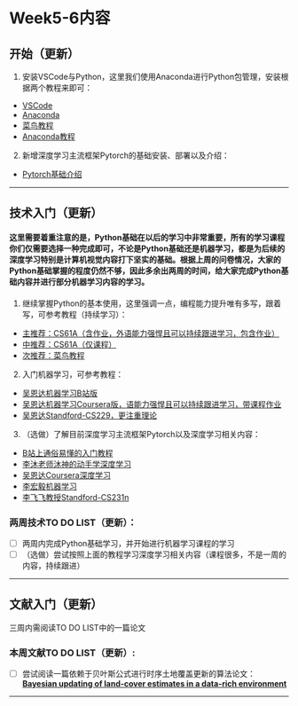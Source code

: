 # Week5-6内容
## 开始（更新）
1. 安装VSCode与Python，这里我们使用Anaconda进行Python包管理，安装根据两个教程来即可：
* [VSCode](https://code.visualstudio.com/)
* [Anaconda](https://www.anaconda.com/download/#macos)
* [菜鸟教程](https://www.runoob.com/python3/python3-tutorial.html)
* [Anaconda教程](https://zhuanlan.zhihu.com/p/32925500)

2. 新增深度学习主流框架Pytorch的基础安装、部署以及介绍：
* [Pytorch基础介绍](https://blog.csdn.net/zzlyw/article/details/78674543?ops_request_misc=%257B%2522request%255Fid%2522%253A%2522171559995216800178594698%2522%252C%2522scm%2522%253A%252220140713.130102334.pc%255Fall.%2522%257D&request_id=171559995216800178594698&biz_id=0&utm_medium=distribute.pc_search_result.none-task-blog-2~all~first_rank_ecpm_v1~hot_rank-14-78674543-null-null.142^v100^control&utm_term=pytorch%E4%BB%8B%E7%BB%8D&spm=1018.2226.3001.4187)

***

## 技术入门（更新）
#### 这里需要着重注意的是，Python基础在以后的学习中非常重要，所有的学习课程你们仅需要选择一种完成即可，不论是Python基础还是机器学习，都是为后续的深度学习特别是计算机视觉内容打下坚实的基础。根据上周的问卷情况，大家的Python基础掌握的程度仍然不够，因此多余出两周的时间，给大家完成Python基础内容并进行部分机器学习内容的学习。

1. 继续掌握Python的基本使用，这里强调一点，编程能力提升唯有多写，跟着写，可参考教程（持续学习）：
* [主推荐：CS61A（含作业，外语能力强悍且可以持续跟进学习，包含作业）](https://cs61a.org/)
* [中推荐：CS61A（仅课程）](https://www.bilibili.com/video/BV1s3411G7yM/?spm_id_from=333.337.search-card.all.click&vd_source=37637236b9378fa05cf47dbdc81be5df)
* [次推荐：菜鸟教程](https://www.runoob.com/python3/python3-tutorial.html)

2. 入门机器学习，可参考教程：
* [吴恩达机器学习B站版](https://www.bilibili.com/video/BV164411b7dx/?spm_id_from=333.999.0.0&vd_source=37637236b9378fa05cf47dbdc81be5df)
* [吴恩达机器学习Coursera版，语能力强悍且可以持续跟进学习，带课程作业](https://www.coursera.org/specializations/machine-learning-introduction)
* [吴恩达Standford-CS229，更注重理论](http://cs229.stanford.edu/syllabus.html)

3. （选做）了解目前深度学习主流框架Pytorch以及深度学习相关内容：
* [B站上通俗易懂的入门教程](https://www.bilibili.com/video/BV1hE411t7RN/?spm_id_from=333.337.search-card.all.click&vd_source=37637236b9378fa05cf47dbdc81be5df)
* [李沐老师沐神的动手学深度学习](https://zh-v2.d2l.ai/index.html)
* [吴恩达Coursera深度学习](https://www.coursera.org/specializations/deep-learning)
* [李宏毅机器学习](https://csdiy.wiki/%E6%B7%B1%E5%BA%A6%E5%AD%A6%E4%B9%A0/LHY/)
* [李飞飞教授Standford-CS231n](https://www.bilibili.com/video/BV1nJ411z7fe/?vd_source=37637236b9378fa05cf47dbdc81be5df)

### 两周技术TO DO LIST（更新）：
- [ ] 两周内完成Python基础学习，并开始进行机器学习课程的学习
- [ ] （选做）尝试按照上面的教程学习深度学习相关内容（课程很多，不是一周的内容，持续跟进）

***

## 文献入门（更新）
三周内需阅读TO DO LIST中的一篇论文

### 本周文献TO DO LIST（更新）:
- [ ] 尝试阅读一篇依赖于贝叶斯公式进行时序土地覆盖更新的算法论文：[<b>Bayesian updating of land-cover estimates in a data-rich environment</b>](https://www.sciencedirect.com/science/article/pii/S0034425716303248)

***